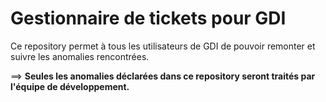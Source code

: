 # Gestionnaire de tickets pour GDI

Ce repository permet à tous les utilisateurs de GDI de pouvoir remonter et suivre les anomalies rencontrées.

==> **Seules les anomalies déclarées dans ce repository seront traités par l'équipe de développement.**
